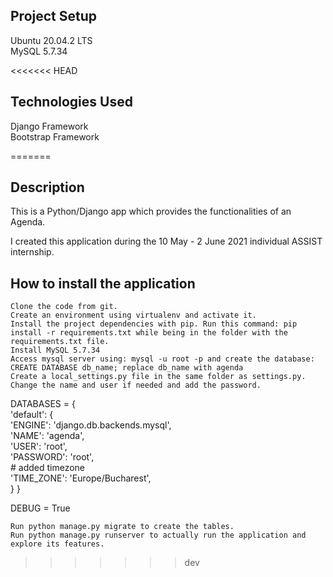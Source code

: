 ## Project Setup

Ubuntu 20.04.2 LTS <br />
MySQL 5.7.34

<<<<<<< HEAD
## Technologies Used

Django  Framework <br />
Bootstrap Framework

=======
## Description

This is a Python/Django app which provides the functionalities of an Agenda. 

I created this application during the 10 May - 2 June 2021 individual ASSIST internship. 

## How to install the application

    Clone the code from git.
    Create an environment using virtualenv and activate it.
    Install the project dependencies with pip. Run this command: pip install -r requirements.txt while being in the folder with the requirements.txt file.
    Install MySQL 5.7.34
	Access mysql server using: mysql -u root -p and create the database: CREATE DATABASE db_name; replace db_name with agenda
    Create a local_settings.py file in the same folder as settings.py. Change the name and user if needed and add the password.

DATABASES = {<br />
    'default': {<br />
        'ENGINE': 'django.db.backends.mysql',<br />
        'NAME': 'agenda',<br />
        'USER': 'root',<br />
        'PASSWORD': 'root',<br />
        # added timezone<br />
        'TIME_ZONE': 'Europe/Bucharest',<br />
    }
}

DEBUG = True

    Run python manage.py migrate to create the tables.
    Run python manage.py runserver to actually run the application and explore its features.
>>>>>>> dev
